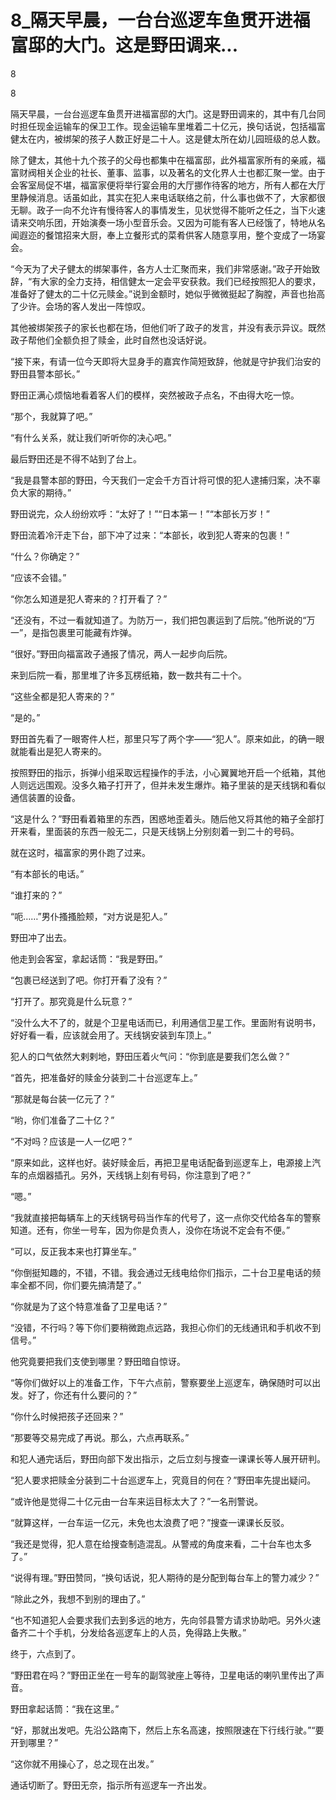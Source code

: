 # 8_隔天早晨，一台台巡逻车鱼贯开进福富邸的大门。这是野田调来...

8

8

隔天早晨，一台台巡逻车鱼贯开进福富邸的大门。这是野田调来的，其中有几台同时担任现金运输车的保卫工作。现金运输车里堆着二十亿元，换句话说，包括福富健太在内，被绑架的孩子人数正好是二十人。这是健太所在幼儿园班级的总人数。

除了健太，其他十九个孩子的父母也都集中在福富邸，此外福富家所有的亲戚，福富财阀相关企业的社长、董事、监事，以及著名的文化界人士也都汇聚一堂。由于会客室局促不堪，福富家便将举行宴会用的大厅挪作待客的地方，所有人都在大厅里静候消息。话虽如此，其实在犯人来电话联络之前，什么事也做不了，大家都很无聊。政子一向不允许有慢待客人的事情发生，见状觉得不能听之任之，当下火速请来交响乐团，开始演奏一场小型音乐会。又因为可能有客人已经饿了，特地从名闻遐迩的餐馆招来大厨，奉上立餐形式的菜肴供客人随意享用，整个变成了一场宴会。

“今天为了犬子健太的绑架事件，各方人士汇聚而来，我们非常感谢。”政子开始致辞，“有大家的全力支持，相信健太一定会平安获救。我们已经按照犯人的要求，准备好了健太的二十亿元赎金。”说到金额时，她似乎微微挺起了胸膛，声音也抬高了少许。会场的客人发出一阵惊叹。

其他被绑架孩子的家长也都在场，但他们听了政子的发言，并没有表示异议。既然政子帮他们全额负担了赎金，此时自然也没话好说。

“接下来，有请一位今天即将大显身手的嘉宾作简短致辞，他就是守护我们治安的野田县警本部长。”

野田正满心烦恼地看着客人们的模样，突然被政子点名，不由得大吃一惊。

“那个，我就算了吧。”

“有什么关系，就让我们听听你的决心吧。”

最后野田还是不得不站到了台上。

“我是县警本部的野田，今天我们一定会千方百计将可恨的犯人逮捕归案，决不辜负大家的期待。”

野田说完，众人纷纷欢呼：“太好了！”“日本第一！”“本部长万岁！”

野田流着冷汗走下台，部下冲了过来：“本部长，收到犯人寄来的包裹！”

“什么？你确定？”

“应该不会错。”

“你怎么知道是犯人寄来的？打开看了？”

“还没有，不过一看就知道了。为防万一，我们把包裹运到了后院。”他所说的“万一”，是指包裹里可能藏有炸弹。

“很好。”野田向福富政子通报了情况，两人一起步向后院。

来到后院一看，那里堆了许多瓦楞纸箱，数一数共有二十个。

“这些全都是犯人寄来的？”

“是的。”

野田首先看了一眼寄件人栏，那里只写了两个字——“犯人”。原来如此，的确一眼就能看出是犯人寄来的。

按照野田的指示，拆弹小组采取远程操作的手法，小心翼翼地开启一个纸箱，其他人则远远围观。没多久箱子打开了，但并未发生爆炸。箱子里装的是天线锅和看似通信装置的设备。

“这是什么？”野田看着箱里的东西，困惑地歪着头。随后他又将其他的箱子全部打开来看，里面装的东西一般无二，只是天线锅上分别刻着一到二十的号码。

就在这时，福富家的男仆跑了过来。

“有本部长的电话。”

“谁打来的？”

“呃……”男仆搔搔脸颊，“对方说是犯人。”

野田冲了出去。

他走到会客室，拿起话筒：“我是野田。”

“包裹已经送到了吧。你打开看了没有？”

“打开了。那究竟是什么玩意？”

“没什么大不了的，就是个卫星电话而已，利用通信卫星工作。里面附有说明书，好好看一看，应该就会用了。天线锅安装到车顶上。”

犯人的口气依然大剌剌地，野田压着火气问：“你到底是要我们怎么做？”

“首先，把准备好的赎金分装到二十台巡逻车上。”

“那就是每台装一亿元了？”

“哟，你们准备了二十亿？”

“不对吗？应该是一人一亿吧？”

“原来如此，这样也好。装好赎金后，再把卫星电话配备到巡逻车上，电源接上汽车的点烟器插孔。另外，天线锅上刻有号码，你注意到了吧？”

“嗯。”

“我就直接把每辆车上的天线锅号码当作车的代号了，这一点你交代给各车的警察知道。还有，你坐一号车，因为你是负责人，没你在场说不定会有不便。”

“可以，反正我本来也打算坐车。”

“你倒挺知趣的，不错，不错。我会通过无线电给你们指示，二十台卫星电话的频率全都不同，你们要先搞清楚了。”

“你就是为了这个特意准备了卫星电话？”

“没错，不行吗？等下你们要稍微跑点远路，我担心你们的无线通讯和手机收不到信号。”

他究竟要把我们支使到哪里？野田暗自惊讶。

“等你们做好以上的准备工作，下午六点前，警察要坐上巡逻车，确保随时可以出发。好了，你还有什么要问的？”

“你什么时候把孩子还回来？”

“那要等交易完成了再说。那么，六点再联系。”

和犯人通完话后，野田向部下发出指示，之后立刻与搜查一课课长等人展开研判。

“犯人要求把赎金分装到二十台巡逻车上，究竟目的何在？”野田率先提出疑问。

“或许他是觉得二十亿元由一台车来运目标太大了？”一名刑警说。

“就算这样，一台车运一亿元，未免也太浪费了吧？”搜查一课课长反驳。

“我还是觉得，犯人意在给搜查制造混乱。从警戒的角度来看，二十台车也太多了。”

“说得有理。”野田赞同，“换句话说，犯人期待的是分配到每台车上的警力减少？”

“除此之外，我想不到别的理由了。”

“也不知道犯人会要求我们去到多远的地方，先向邻县警方请求协助吧。另外火速备齐二十个手机，分发给各巡逻车上的人员，免得路上失散。”

终于，六点到了。

“野田君在吗？”野田正坐在一号车的副驾驶座上等待，卫星电话的喇叭里传出了声音。

野田拿起话筒：“我在这里。”

“好，那就出发吧。先沿公路南下，然后上东名高速，按照限速在下行线行驶。”“要开到哪里？”

“这你就不用操心了，总之现在出发。”

通话切断了。野田无奈，指示所有巡逻车一齐出发。